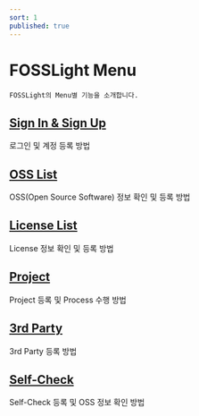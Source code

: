 ```yaml
---
sort: 1
published: true
---
```

# FOSSLight Menu

```note
FOSSLight의 Menu별 기능을 소개합니다.
```
## [Sign In & Sign Up](1_sign.md)
로그인 및 계정 등록 방법

## [OSS List](2_oss.md)
OSS(Open Source Software) 정보 확인 및 등록 방법

## [License List](3_license.md)
License 정보 확인 및 등록 방법

## [Project](4_project.md)
Project 등록 및 Process 수행 방법

## [3rd Party](5_third-party.md)
3rd Party 등록 방법

## [Self-Check](6_self-check.md)
Self-Check 등록 및 OSS 정보 확인 방법
